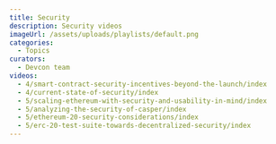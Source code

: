 ```yaml
---
title: Security
description: Security videos
imageUrl: /assets/uploads/playlists/default.png
categories:
  - Topics
curators:
  - Devcon team
videos:
  - 4/smart-contract-security-incentives-beyond-the-launch/index
  - 4/current-state-of-security/index
  - 5/scaling-ethereum-with-security-and-usability-in-mind/index
  - 5/analyzing-the-security-of-casper/index
  - 5/ethereum-20-security-considerations/index
  - 5/erc-20-test-suite-towards-decentralized-security/index
---
```

